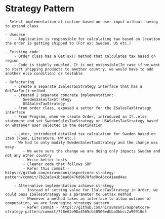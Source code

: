 # Strategy Pattern
	- Select implementation at runtime based on user input without having to extend class

	- Usecase
		- Application is responsible for calculating tax based on location the order is getting shipped to (For ex: Sweden, US etc.)
	
	- Existing code
		- Order class has a GetTax() method that calculates tax based on region
		- Code is tightly coupled. It is not extensible(In case if we want to start shipping products to another country, we would have to add another else condition) or testable

	- Refactoring
		- Create a separate ISalesTaxStrategy interface that has a GetTaxFor() method
		- Created 2 separate concrete implementation:
			SwedenSalesTaxStrategy
			USASalesTaxStrategy
		- From order class, exposed a setter for the ISalesTaxStrategy interface
		- From Program, when we create Order, introduced an If..else statement and set SwedenSalesTaxStrategy or USASalesTaxStrategy based on whatever user selected in the destination

		- Later, introduced detailed tax calculation for Sweden based on item (Food, Literature, HW etc.)
		- We had to only modify SwedenSalesTaxStrategy and the change was easy.
			- We were sure the change we are doing only impacts Sweden and not any other country
			- Write better tests
			- Cleaner code that follows SRP
			- Refer this commit - https://github.com/niravmsoni/aspnetcore-strategy-pattern/commit/7b22a5e41b3ea08476d0b70fad0c46cc41eed4ac

		- Alternative implementation achieve strategy
			- Instead of setting value for ISalesTaxStrategy in Order, we could pass ISalesStrategy as a parameter to GetTax method
			- Whenever a method takes an interface to allow outcome of computation, we are leveraging strategy pattern
			- Refer commit - https://github.com/niravmsoni/aspnetcore-strategy-pattern/commit/728e62e98a4585cb40500edbba3bbcc2a99910d3
